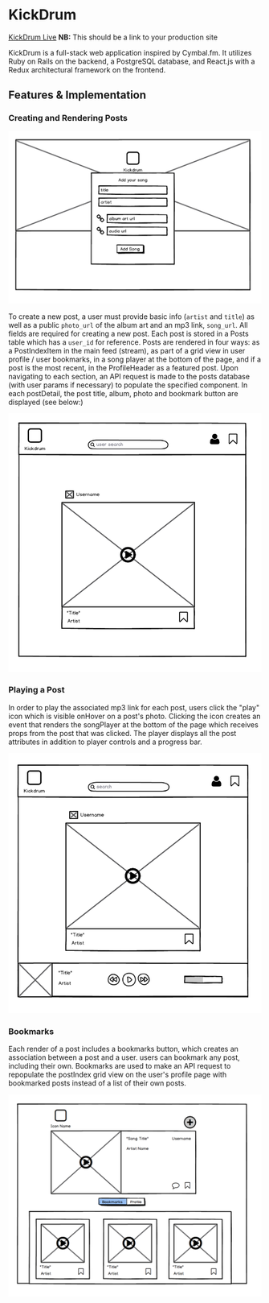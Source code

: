 # KickDrum

[KickDrum Live][live] **NB:** This should be a link to your production site

[live]: hhttp://www.kickdrum.io

KickDrum is a full-stack web application inspired by Cymbal.fm.  It utilizes Ruby on Rails on the backend, a PostgreSQL database, and React.js with a Redux architectural framework on the frontend.  

## Features & Implementation



### Creating and Rendering Posts



  ![image of post-form](wireframes/Create.png)

  To create a new post, a user must provide basic info (`artist` and `title`) as well as a public `photo_url` of the album art and an mp3 link, `song_url`. All fields are required for creating a new post. Each post is stored in a Posts table which has a `user_id` for reference. Posts are rendered in four ways: as a PostIndexItem in the main feed (stream), as part of a grid view in user profile / user bookmarks, in a song player at the bottom of the page, and if a post is the most recent, in the ProfileHeader as a featured post. Upon navigating to each section, an API request is made to the posts database (with user params if necessary) to populate the specified component. In each postDetail, the post title, album, photo and bookmark button are displayed (see below:)

  ![image of postIndexItem](wireframes/Feed.png)


### Playing a Post

  In order to play the associated mp3 link for each post, users click the "play" icon which is visible onHover on a post's photo. Clicking the icon creates an event that renders the songPlayer at the bottom of the page which receives props from the post that was clicked. The player displays all the post attributes in addition to player controls and a progress bar.

  ![image of player at bottom of page](wireframes/Player.png)


### Bookmarks

Each render of a post includes a bookmarks button, which creates an association between a post and a user. users can bookmark any post, including their own. Bookmarks are used to make an API request to repopulate the postIndex grid view on the user's profile page with bookmarked posts instead of a list of their own posts.

![image of profile with bookmarks tab](wireframes/Profile.png)
